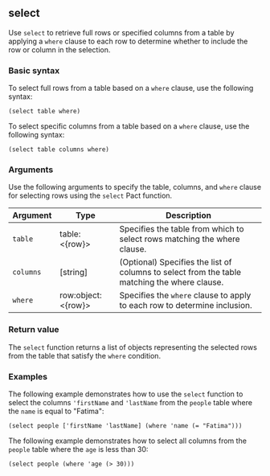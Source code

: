 ## select

Use `select` to retrieve full rows or specified columns from a table by applying a `where` clause to each row to determine whether to include the row or column in the selection.

### Basic syntax

To select full rows from a table based on a `where` clause, use the following syntax:

```pact
(select table where)
```

To select specific columns from a table based on a `where` clause, use the following syntax:

```pact
(select table columns where)
```

### Arguments

Use the following arguments to specify the table, columns, and `where` clause for selecting rows using the `select` Pact function.

| Argument | Type | Description |
| --- | --- | --- |
| `table` | table:<{row}> | Specifies the table from which to select rows matching the where clause. |
| `columns` | [string] | (Optional) Specifies the list of columns to select from the table matching the where clause. |
| `where` | row:object:<{row}> | Specifies the `where` clause to apply to each row to determine inclusion. |

### Return value

The `select` function returns a list of objects representing the selected rows from the table that satisfy the `where` condition.

### Examples

The following example demonstrates how to use the `select` function  to select the columns `'firstName` and `'lastName` from the `people` table where the `name` is equal to "Fatima":

```pact
(select people ['firstName 'lastName] (where 'name (= "Fatima")))
```

The following example demonstrates how to select all columns from the `people` table where the `age` is less than 30:

```pact
(select people (where 'age (> 30)))
```
